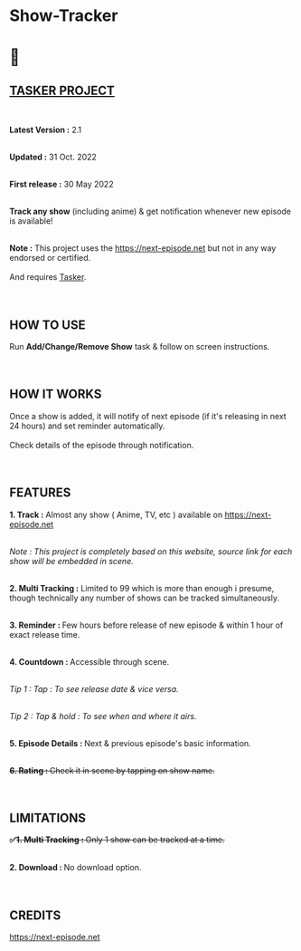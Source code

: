 # Show-Tracker

<h1>🦊</h2>

<h2><u>TASKER PROJECT</u></h2><br>

<b>Latest Version :</b> 2.1<br><br>

<b>Updated :</b> 31 Oct. 2022<br><br>

<b>First release :</b> 30 May 2022<br><br>

<b>Track any show</b> (including anime) & get notification whenever new episode is available!<br><br>


<b>Note :</b> This project uses the https://next-episode.net but not in any way endorsed or certified.<br><br>And requires [Tasker](https://play.google.com/store/apps/details?id=net.dinglisch.android.taskerm).<br><br><br>


<h2>HOW TO USE</h2>

Run <b>Add/Change/Remove Show</b> task & follow on screen instructions.<br><br><br>

<h2>HOW IT WORKS </h2>

Once a show is added, it will notify of next episode (if it's releasing in next 24 hours) and set reminder automatically.<br><br>Check details of the episode through notification.<br><br><br>

<h2>FEATURES</h2>

<b>1. Track :</b> Almost any show ( Anime, TV, etc ) available on https://next-episode.net<br><br>

<i>Note : This project is completely based on this website, source link for each show will be embedded in scene.</i><br><br>

<b>2. Multi Tracking :</b> Limited to 99 which is more than enough i presume, though technically any number of shows can be tracked simultaneously.<br><br>

<b>3. Reminder : </b>Few hours before release of new episode & within 1 hour of exact release time.<br><br>

<b>4. Countdown : </b>Accessible through scene.<br><br>

<i>Tip 1 : Tap : To see release date & vice versa.</i><br><br>

<i>Tip 2 : Tap & hold : To see when and where it airs.</i><br><br>

<b>5. Episode Details : </b>Next & previous episode's basic information.<br><br>

<b><s>6. Rating : </b>Check it in scene by tapping on show name.</s><br><br><br>

<h2>LIMITATIONS</h2>

<b>✅<s>1. Multi Tracking : </b>Only 1 show can be tracked at a time.</s><br><br>

<b>2. Download : </b>No download option.<br><br><br>

<h2>CREDITS</h2>

https://next-episode.net
